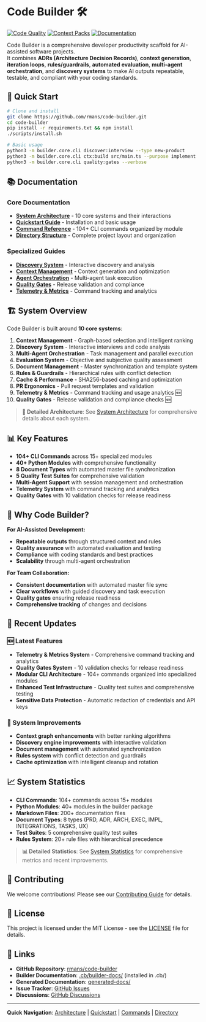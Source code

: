 # Code Builder 🛠️

[![Code Quality](https://github.com/rmans/code-builder/workflows/CI/badge.svg)](https://github.com/rmans/code-builder/actions)
[![Context Packs](https://github.com/rmans/code-builder/workflows/Context%20Packs/badge.svg)](https://github.com/rmans/code-builder/actions)
[![Documentation](https://github.com/rmans/code-builder/workflows/Documentation/badge.svg)](https://github.com/rmans/code-builder/actions)

Code Builder is a comprehensive developer productivity scaffold for AI-assisted software projects.  
It combines **ADRs (Architecture Decision Records)**, **context generation**, **iteration loops**, **rules/guardrails**, **automated evaluation**, **multi-agent orchestration**, and **discovery systems** to make AI outputs repeatable, testable, and compliant with your coding standards.

## 🚀 Quick Start

```bash
# Clone and install
git clone https://github.com/rmans/code-builder.git
cd code-builder
pip install -r requirements.txt && npm install
./scripts/install.sh

# Basic usage
python3 -m builder.core.cli discover:interview --type new-product
python3 -m builder.core.cli ctx:build src/main.ts --purpose implement
python3 -m builder.core.cli quality:gates --verbose
```

## 📚 Documentation

### Core Documentation
- **[System Architecture](.cb/builder-docs/readme/README-ARCHITECTURE.md)** - 10 core systems and their interactions
- **[Quickstart Guide](.cb/builder-docs/readme/README-QUICKSTART.md)** - Installation and basic usage
- **[Command Reference](.cb/builder-docs/readme/README-COMMANDS.md)** - 104+ CLI commands organized by module
- **[Directory Structure](.cb/builder-docs/readme/README-DIRECTORY.md)** - Complete project layout and organization

### Specialized Guides
- **[Discovery System](.cb/builder-docs/instructions/discover.md)** - Interactive discovery and analysis
- **[Context Management](.cb/builder-docs/instructions/context.md)** - Context generation and optimization
- **[Agent Orchestration](.cb/builder-docs/instructions/agents.md)** - Multi-agent task execution
- **[Quality Gates](.cb/builder-docs/instructions/evaluate.md)** - Release validation and compliance
- **[Telemetry & Metrics](.cb/builder-docs/instructions/telemetry.md)** - Command tracking and analytics

## 🏗️ System Overview

Code Builder is built around **10 core systems**:

1. **Context Management** - Graph-based selection and intelligent ranking
2. **Discovery System** - Interactive interviews and code analysis
3. **Multi-Agent Orchestration** - Task management and parallel execution
4. **Evaluation System** - Objective and subjective quality assessment
5. **Document Management** - Master synchronization and template system
6. **Rules & Guardrails** - Hierarchical rules with conflict detection
7. **Cache & Performance** - SHA256-based caching and optimization
8. **PR Ergonomics** - Pull request templates and validation
9. **Telemetry & Metrics** - Command tracking and usage analytics 🆕
10. **Quality Gates** - Release validation and compliance checks 🆕

> **📖 Detailed Architecture**: See [System Architecture](.cb/builder-docs/readme/README-ARCHITECTURE.md) for comprehensive details about each system.

## 📊 Key Features

- **104+ CLI Commands** across 15+ specialized modules
- **40+ Python Modules** with comprehensive functionality
- **8 Document Types** with automated master file synchronization
- **5 Quality Test Suites** for comprehensive validation
- **Multi-Agent Support** with session management and orchestration
- **Telemetry System** with command tracking and analytics
- **Quality Gates** with 10 validation checks for release readiness

## 🎯 Why Code Builder?

**For AI-Assisted Development:**
- **Repeatable outputs** through structured context and rules
- **Quality assurance** with automated evaluation and testing
- **Compliance** with coding standards and best practices
- **Scalability** through multi-agent orchestration

**For Team Collaboration:**
- **Consistent documentation** with automated master file sync
- **Clear workflows** with guided discovery and task execution
- **Quality gates** ensuring release readiness
- **Comprehensive tracking** of changes and decisions

## 🔧 Recent Updates

### 🆕 Latest Features
- **Telemetry & Metrics System** - Comprehensive command tracking and analytics
- **Quality Gates System** - 10 validation checks for release readiness
- **Modular CLI Architecture** - 104+ commands organized into specialized modules
- **Enhanced Test Infrastructure** - Quality test suites and comprehensive testing
- **Sensitive Data Protection** - Automatic redaction of credentials and API keys

### 🔄 System Improvements
- **Context graph enhancements** with better ranking algorithms
- **Discovery engine improvements** with interactive validation
- **Document management** with automated synchronization
- **Rules system** with conflict detection and guardrails
- **Cache optimization** with intelligent cleanup and rotation

## 📈 System Statistics

- **CLI Commands**: 104+ commands across 15+ modules
- **Python Modules**: 40+ modules in the builder package
- **Markdown Files**: 200+ documentation files
- **Document Types**: 8 types (PRD, ADR, ARCH, EXEC, IMPL, INTEGRATIONS, TASKS, UX)
- **Test Suites**: 5 comprehensive quality test suites
- **Rules System**: 20+ rule files with hierarchical precedence

> **📊 Detailed Statistics**: See [System Statistics](.cb/builder-docs/readme/README-STATISTICS.md) for comprehensive metrics and recent improvements.

## 🤝 Contributing

We welcome contributions! Please see our [Contributing Guide](CONTRIBUTING.md) for details.

## 📄 License

This project is licensed under the MIT License - see the [LICENSE](LICENSE) file for details.

## 🔗 Links

- **GitHub Repository**: [rmans/code-builder](https://github.com/rmans/code-builder)
- **Builder Documentation**: [.cb/builder-docs/](.cb/builder-docs/) (installed in .cb/)
- **Generated Documentation**: [generated-docs/](generated-docs/)
- **Issue Tracker**: [GitHub Issues](https://github.com/rmans/code-builder/issues)
- **Discussions**: [GitHub Discussions](https://github.com/rmans/code-builder/discussions)

---

**Quick Navigation**: [Architecture](.cb/builder-docs/readme/README-ARCHITECTURE.md) | [Quickstart](.cb/builder-docs/readme/README-QUICKSTART.md) | [Commands](.cb/builder-docs/readme/README-COMMANDS.md) | [Directory](.cb/builder-docs/readme/README-DIRECTORY.md)
